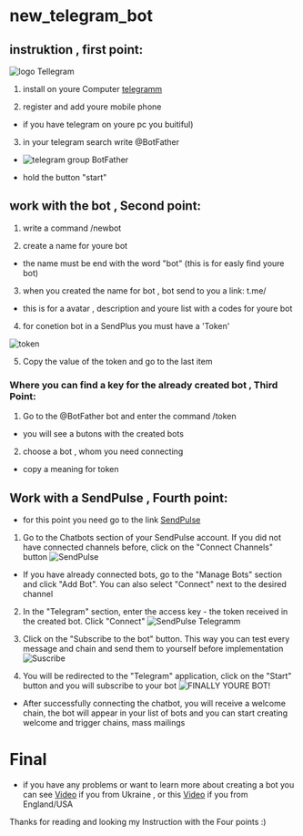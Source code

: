 # new_telegram_bot

## instruktion , first point:

![logo Tellegram](https://encrypted-tbn0.gstatic.com/images?q=tbn:ANd9GcT1DX7frf8-ndEBE5AFSaLMt3eZfL-fagD4Lg&usqp=CAU)

1. install on youre Computer [telegramm](https://desktop.telegram.org)

2. register and add youre mobile phone

- if you have telegram on youre pc you buitiful)

3. in your telegram search write @BotFather

- ![telegram group BotFather](https://www.spcdn.org/images/Ru-knowledge_base/chatbots/telegram/create-bot/scr1-min.png)

- hold the button "start"

 ## work with the bot , Second point:
 
1. write a command /newbot
 
2. create a name for youre bot
 
 - the name must be end with the word "bot" (this is for easly find youre bot)
 
3. when you created the name for bot , bot send to you a link: t.me/<name youre bot>
 
 - this is for a avatar , description and youre list with a codes for youre bot
 
4. for conetion bot in a SendPlus you must have a 'Token'
 
 ![token](https://www.spcdn.org/images/Ru-knowledge_base/chatbots/telegram/create-bot/scr6-min.png)
 
5. Copy the value of the token and go to the last item

### Where you can find a key for the already created bot , Third Point:

1. Go to the @BotFather bot and enter the command /token
 
- you will see a butons with the created bots
 
2. choose a bot , whom you need connecting

- copy a meaning for token
 
## Work with a SendPulse , Fourth point:
 
- for this point you need go to the link [SendPulse](https://sendpulse.ua/ru)

1. Go to the Chatbots section of your SendPulse account. If you did not have connected channels before, click on the "Connect Channels" button ![SendPulse](https://www.spcdn.org/images/Ru-knowledge_base/chatbots/telegram/create-bot/scrn1-min.png)

- If you have already connected bots, go to the "Manage Bots" section and click "Add Bot". You can also select "Connect" next to the desired channel
 
2. In the "Telegram" section, enter the access key - the token received in the created bot. Click "Connect" ![SendPulse Telegramm](https://www.spcdn.org/images/Ru-knowledge_base/chatbots/telegram/create-bot/scrn1-min.png)
 
3. Click on the "Subscribe to the bot" button. This way you can test every message and chain and send them to yourself before implementation ![Suscribe](https://www.spcdn.org/images/Ru-knowledge_base/chatbots/telegram/create-bot/scrn3-min.png)

4. You will be redirected to the "Telegram" application, click on the "Start" button and you will subscribe to your bot ![FINALLY YOURE BOT!](https://www.spcdn.org/images/Ru-knowledge_base/chatbots/telegram/create-bot/scr14-min.png)

- After successfully connecting the chatbot, you will receive a welcome chain, the bot will appear in your list of bots and you can start creating welcome and trigger chains, mass mailings

# Final

- if you have any problems or want to learn more about creating a bot you can see [Video](https://www.youtube.com/watch?v=fa1FUW1jLAE) if you from Ukraine , or this [Video](https://www.youtube.com/watch?v=PTAkiukJK7E) if you from England/USA
 
Thanks for reading and looking my Instruction with the Four points :)



















































